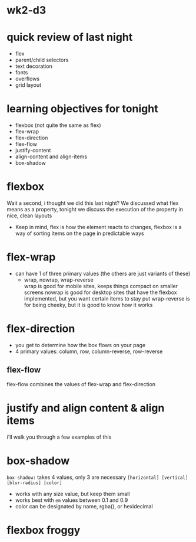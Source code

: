 # wk2-d3

# quick review of last night

- flex
- parent/child selectors
- text decoration
- fonts
- overflows
- grid layout

# learning objectives for tonight

- flexbox (not quite the same as flex)
- flex-wrap
- flex-direction
- flex-flow
- justify-content
- align-content and align-items
- box-shadow

# flexbox

Wait a second, i thought we did this last night?
We discussed what flex means as a property, tonight we discuss the execution of the property in nice, clean layouts 

- Keep in mind, flex is how the element reacts to changes, flexbox is a way of sorting items on the page in predictable ways

# flex-wrap

- can have 1 of three primary values (the others are just variants of these)
    - wrap, nowrap, wrap-reverse  
 wrap is good for mobile sites, keeps things compact on smaller screens 
 nowrap is good for desktop sites that have the flexbox implemented, but you want certain items to stay put
wrap-reverse is for being cheeky, but it is good to know how it works

# flex-direction

- you get to determine how the box flows on your page
- 4 primary values: column, row, column-reverse, row-reverse

## flex-flow

flex-flow combines the values of flex-wrap and flex-direction

# justify and align content & align items

i'll walk you through a few examples of this

# box-shadow

<code>box-shadow:</code> 
takes 4 values, only 3 are necessary
<code>[horizontal] [vertical] [blur-radius] [color]</code>

- works with any size value, but keep them small
- works best with <code>em</code> values between 0.1 and 0.9
- color can be designated by name, rgba(), or hexidecimal 

# flexbox froggy

